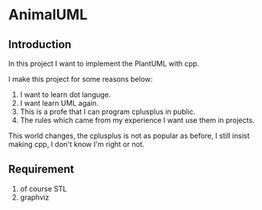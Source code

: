 # AnimalUML

## Introduction
In this project I want to implement the PlantUML with cpp. 

I make this project for some reasons below:

1. I want to learn dot languge.
2. I want learn UML again.
3. This is a profe that I can program cplusplus in public.
4. The rules which came from my experience I want use them in projects.

This world changes, the cplusplus is not as popular as before, I still insist making cpp, I don't know I'm right or not.

## Requirement
1. of course STL
2. graphviz
